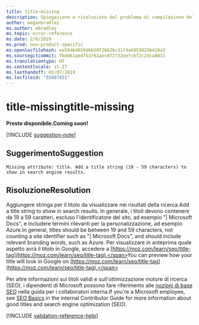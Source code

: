```yaml
---
title: title-missing
description: Spiegazione e risoluzione del problema di compilazione della documentazione title-missing
author: meganbradley
ms.author: mbradley
ms.topic: error-reference
ms.date: 2/6/2019
ms.prod: non-product-specific
ms.openlocfilehash: ea56d64059d6b50f26626c11f4a69550256410a3
ms.sourcegitcommit: fbdd61ae4fb3761aec072732eefcbf2c2dca8011
ms.translationtype: HT
ms.contentlocale: it-IT
ms.lasthandoff: 02/07/2019
ms.locfileid: "55887431"
---
```

# <a name="title-missing"></a><span data-ttu-id="36400-103">title-missing</span><span class="sxs-lookup"><span data-stu-id="36400-103">title-missing</span></span>

<span data-ttu-id="36400-104">**Presto disponibile.**</span><span class="sxs-lookup"><span data-stu-id="36400-104">**Coming soon!**</span></span>

[!INCLUDE [suggestion-note](includes/suggestion-note.md)]

## <a name="suggestion"></a><span data-ttu-id="36400-105">Suggerimento</span><span class="sxs-lookup"><span data-stu-id="36400-105">Suggestion</span></span>

`Missing attribute: title. Add a title string (19 - 59 characters) to show in search engine results.`

## <a name="resolution"></a><span data-ttu-id="36400-106">Risoluzione</span><span class="sxs-lookup"><span data-stu-id="36400-106">Resolution</span></span>

<span data-ttu-id="36400-107">Aggiungere stringa per il titolo da visualizzare nei risultati della ricerca.</span><span class="sxs-lookup"><span data-stu-id="36400-107">Add a title string to show in search results.</span></span> <span data-ttu-id="36400-108">In generale, i titoli devono contenere da 19 a 59 caratteri, escluso l'identificatore del sito, ad esempio "| Microsoft Docs", e includere termini rilevanti per la personalizzazione, ad esempio Azure.</span><span class="sxs-lookup"><span data-stu-id="36400-108">In general, titles should be between 19 and 59 characters, not counting a site identifier such as "| Microsoft Docs", and should include relevant branding words, such as Azure.</span></span> <span data-ttu-id="36400-109">Per visualizzare in anteprima quale aspetto avrà il titolo in Google, accedere a [https://moz.com/learn/seo/title-tag](https://moz.com/learn/seo/title-tag).</span><span class="sxs-lookup"><span data-stu-id="36400-109">You can preview how your title will look in Google on [https://moz.com/learn/seo/title-tag](https://moz.com/learn/seo/title-tag).</span></span>

<span data-ttu-id="36400-110">Per altre informazioni sui titoli validi e sull'ottimizzazione motore di ricerca (SEO), i dipendenti di Microsoft possono fare riferimento alle [nozioni di base SEO](https://review.docs.microsoft.com/en-us/help/contribute/contribute-how-to-write-seo-basics?branch=master) nella guida per i collaboratori interna.</span><span class="sxs-lookup"><span data-stu-id="36400-110">If you're a Microsoft employee, see [SEO Basics](https://review.docs.microsoft.com/en-us/help/contribute/contribute-how-to-write-seo-basics?branch=master) in the internal Contributor Guide for more information about good titles and search engine optimization (SEO).</span></span>

[!INCLUDE [validation-reference-help](includes/validation-reference-help.md)]
